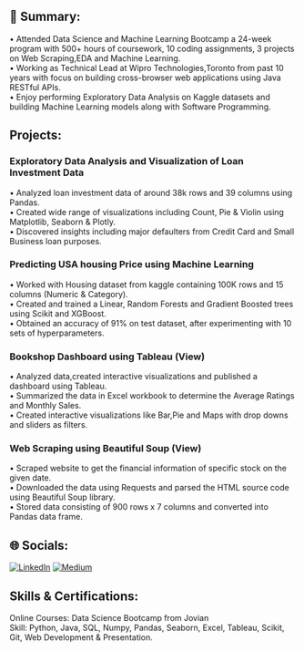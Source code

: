 ## 💫 Summary:
• Attended Data Science and Machine Learning Bootcamp a 24-week program with 500+ hours of coursework, 10 coding assignments, 3 projects on Web Scraping,EDA and Machine Learning.<br>
• Working as Technical Lead at Wipro Technologies,Toronto from past 10 years with focus on building cross-browser web applications using Java RESTful APIs.<br>
• Enjoy performing Exploratory Data Analysis on Kaggle datasets and building Machine Learning models along with Software Programming.

## Projects:

### Exploratory Data Analysis and Visualization of Loan Investment Data
• Analyzed loan investment data of around 38k rows and 39 columns using Pandas.<br>
• Created wide range of visualizations including Count, Pie & Violin using Matplotlib, Seaborn & Plotly.<br>
• Discovered insights including major defaulters from Credit Card and Small Business loan purposes.

### Predicting USA housing Price using Machine Learning
• Worked with Housing dataset from kaggle containing 100K rows and 15 columns (Numeric & Category).<br>
• Created and trained a Linear, Random Forests and Gradient Boosted trees using Scikit and XGBoost.<br> 
• Obtained an accuracy of 91% on test dataset, after experimenting with 10 sets of hyperparameters.

### Bookshop Dashboard using Tableau (View)
• Analyzed data,created interactive visualizations and published a dashboard using Tableau.<br>
• Summarized the data in Excel workbook to determine the Average Ratings and Monthly Sales.<br>
• Created interactive visualizations like Bar,Pie and Maps with drop downs and sliders as filters. 

### Web Scraping using Beautiful Soup (View)
• Scraped website to get the financial information of specific stock on the given date.<br>
• Downloaded the data using Requests and parsed the HTML source code using Beautiful Soup library.<br>
• Stored data consisting of 900 rows x 7 columns and converted into Pandas data frame. 


## 🌐 Socials:
[![LinkedIn](https://img.shields.io/badge/LinkedIn-%230077B5.svg?logo=linkedin&logoColor=white)](https://linkedin.com/in/ravi-chandra-7913446) [![Medium](https://img.shields.io/badge/Medium-12100E?logo=medium&logoColor=white)](https://medium.com/@ravi-chan) 

## Skills & Certifications:

Online Courses: Data Science Bootcamp from Jovian <br>
Skill: Python, Java, SQL, Numpy, Pandas, Seaborn, Excel, Tableau, Scikit, Git, Web Development & Presentation.

<!--
## 💻 Tech Stack:
![Java](https://img.shields.io/badge/java-%23ED8B00.svg?style=for-the-badge&logo=java&logoColor=white) ![Python](https://img.shields.io/badge/python-3670A0?style=for-the-badge&logo=python&logoColor=ffdd54) ![CSS3](https://img.shields.io/badge/css3-%231572B6.svg?style=for-the-badge&logo=css3&logoColor=white) ![HTML5](https://img.shields.io/badge/html5-%23E34F26.svg?style=for-the-badge&logo=html5&logoColor=white) ![JavaScript](https://img.shields.io/badge/javascript-%23323330.svg?style=for-the-badge&logo=javascript&logoColor=%23F7DF1E) ![Markdown](https://img.shields.io/badge/markdown-%23000000.svg?style=for-the-badge&logo=markdown&logoColor=white) ![AWS](https://img.shields.io/badge/AWS-%23FF9900.svg?style=for-the-badge&logo=amazon-aws&logoColor=white) ![Heroku](https://img.shields.io/badge/heroku-%23430098.svg?style=for-the-badge&logo=heroku&logoColor=white) ![Spring](https://img.shields.io/badge/spring-%236DB33F.svg?style=for-the-badge&logo=spring&logoColor=white) ![Apache](https://img.shields.io/badge/apache-%23D42029.svg?style=for-the-badge&logo=apache&logoColor=white) ![Jenkins](https://img.shields.io/badge/jenkins-%232C5263.svg?style=for-the-badge&logo=jenkins&logoColor=white) ![Apache Maven](https://img.shields.io/badge/Apache%20Maven-C71A36?style=for-the-badge&logo=Apache%20Maven&logoColor=white) ![Apache Ant](https://img.shields.io/badge/Apache%20Ant-A81C7D?style=for-the-badge&logo=Apache%20Ant&logoColor=white) ![MySQL](https://img.shields.io/badge/mysql-%2300f.svg?style=for-the-badge&logo=mysql&logoColor=white) ![SQLite](https://img.shields.io/badge/sqlite-%2307405e.svg?style=for-the-badge&logo=sqlite&logoColor=white) ![NumPy](https://img.shields.io/badge/numpy-%23013243.svg?style=for-the-badge&logo=numpy&logoColor=white) ![Pandas](https://img.shields.io/badge/pandas-%23150458.svg?style=for-the-badge&logo=pandas&logoColor=white) ![scikit-learn](https://img.shields.io/badge/scikit--learn-%23F7931E.svg?style=for-the-badge&logo=scikit-learn&logoColor=white) ![Plotly](https://img.shields.io/badge/Plotly-%233F4F75.svg?style=for-the-badge&logo=plotly&logoColor=white) ![Jira](https://img.shields.io/badge/jira-%230A0FFF.svg?style=for-the-badge&logo=jira&logoColor=white) ![Postman](https://img.shields.io/badge/Postman-FF6C37?style=for-the-badge&logo=postman&logoColor=white)

## 📊 GitHub Stats:
![](https://github-readme-stats.vercel.app/api?username=ravichan18&theme=dark&hide_border=false&include_all_commits=false&count_private=false)<br/>
![](https://github-readme-streak-stats.herokuapp.com/?user=ravichan18&theme=dark&hide_border=false)<br/>
![](https://github-readme-stats.vercel.app/api/top-langs/?username=ravichan18&theme=dark&hide_border=false&include_all_commits=false&count_private=false&layout=compact)
-->

